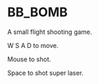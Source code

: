# BB_BOMB
A small flight shooting game.

W S A D to move.

Mouse to shot.

Space to shot super laser.
